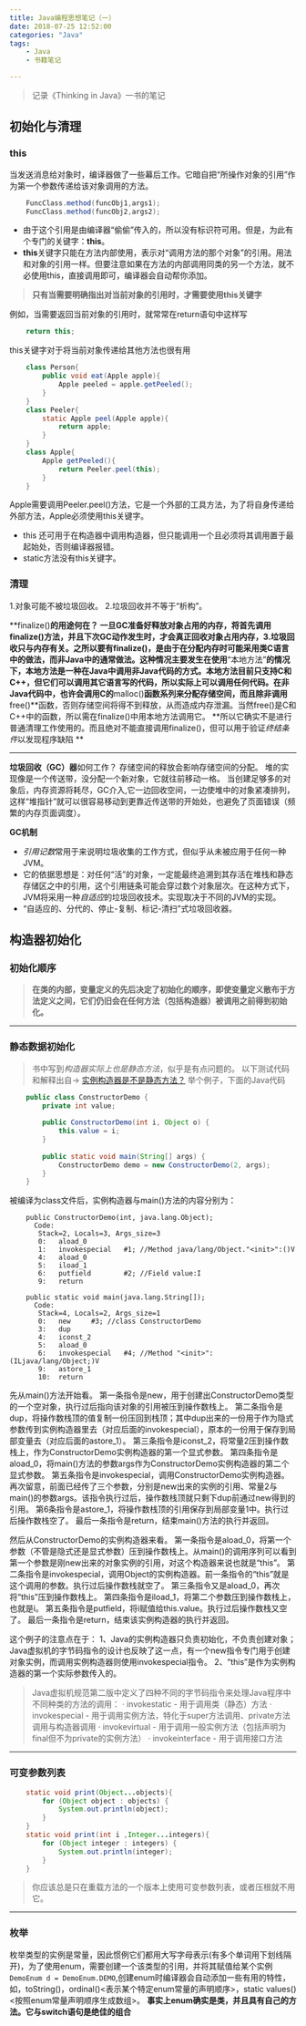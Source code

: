 ```yaml
---
title: Java编程思想笔记（一）
date: 2018-07-25 12:52:00
categories: "Java"
tags:
	- Java
	- 书籍笔记

---
```

> 记录《Thinking in Java》一书的笔记

## 初始化与清理

### this

当发送消息给对象时，编译器做了一些幕后工作。它暗自把“所操作对象的引用”作为第一个参数传递给该对象调用的方法。
```java
    FuncClass.method(funcObj1,args1);
    FuncClass.method(funcObj2,args2);
```
- 由于这个引用是由编译器“偷偷”传入的，所以没有标识符可用。但是，为此有个专门的关键字：**this**。
- **this**关键字只能在方法内部使用，表示对“调用方法的那个对象”的引用。用法和对象的引用一样。但要注意如果在方法的内部调用同类的另一个方法，就不必使用this，直接调用即可，编译器会自动帮你添加。

>  **只有当需要明确指出对当前对象的引用时，才需要使用this关键字**
<!--more-->
例如，当需要返回当前对象的引用时，就常常在return语句中这样写 
```java
    return this;
```
this关键字对于将当前对象传递给其他方法也很有用
```java
    class Person{
	    public void eat(Apple apple){
		    Apple peeled = apple.getPeeled();
	    }
    }
    class Peeler{
	    static Apple peel(Apple apple){
		    return apple;
	    }
    }
    class Apple{
	    Apple getPeeled(){
		    return Peeler.peel(this);  
	    }
    }
```
Apple需要调用Peeler.peel()方法，它是一个外部的工具方法，为了将自身传递给外部方法，Apple必须使用this关键字。
- this 还可用于在构造器中调用构造器，但只能调用一个且必须将其调用置于最起始处，否则编译器报错。
- static方法没有this关键字。

### 清理

1.对象可能不被垃圾回收。
2.垃圾回收并不等于“析构”。

**finalize()**的用途何在？
一旦GC准备好释放对象占用的内存，将首先调用finalize()方法，并且下次GC动作发生时，才会真正回收对象占用内存，**3.垃圾回收只与内存有关**。之所以要有finalize()，是由于在分配内存时可能采用类C语言中的做法，而非Java中的通常做法。这种情况主要发生在使用**“本地方法”**的情况下，本地方法是一种在Java中调用非Java代码的方式。本地方法目前只支持C和C++，但它们可以调用其它语言写的代码，所以实际上可以调用任何代码。在非Java代码中，也许会调用C的**malloc()**函数系列来分配存储空间，而且除非调用**free()**函数，否则存储空间将得不到释放，从而造成内存泄漏。当然free()是C和C++中的函数，所以需在finalize()中用本地方法调用它。
**所以它确实不是进行普通清理工作使用的。而且绝对不能直接调用finalize()，但可以用于验证*终结条件*以发现程序缺陷 **

----------

**垃圾回收（GC）器**如何工作？
存储空间的释放会影响存储空间的分配。
堆的实现像是一个传送带，没分配一个新对象，它就往前移动一格。
当创建足够多的对象后，内存资源将耗尽，GC介入,它一边回收空间，一边使堆中的对象紧凑排列，这样“堆指针”就可以很容易移动到更靠近传送带的开始处，也避免了页面错误（频繁的内存页面调度）。

**GC机制**
- *引用记数*常用于来说明垃圾收集的工作方式，但似乎从未被应用于任何一种JVM。
- 它的依据思想是：对任何“活”的对象，一定能最终追溯到其存活在堆栈和静态存储区之中的引用，这个引用链条可能会穿过数个对象层次。在这种方式下，JVM将采用一种*自适应*的垃圾回收技术。实现取决于不同的JVM的实现。
- “自适应的、分代的、停止-复制、标记-清扫”式垃圾回收器。

## 构造器初始化

### 初始化顺序

> **在类的内部，变量定义的先后决定了初始化的顺序，即使变量定义散布于方法定义之间，它们仍旧会在任何方法（包括构造器）被调用之前得到初始化。**


----------


### 静态数据初始化

> 书中写到*构造器实际上也是静态方法*，似乎是有点问题的。
以下测试代码和解释出自-> [实例构造器是不是静态方法？](http://rednaxelafx.iteye.com/blog/652719)
 举个例子，下面的Java代码
```java
    public class ConstructorDemo {  
        private int value;  
          
        public ConstructorDemo(int i, Object o) {  
            this.value = i;  
        }  
          
        public static void main(String[] args) {  
            ConstructorDemo demo = new ConstructorDemo(2, args);  
        }  
    }  

```
被编译为class文件后，实例构造器与main()方法的内容分别为： 
```
    public ConstructorDemo(int, java.lang.Object);  
      Code:  
       Stack=2, Locals=3, Args_size=3  
       0:   aload_0  
       1:   invokespecial   #1; //Method java/lang/Object."<init>":()V  
       4:   aload_0  
       5:   iload_1  
       6:   putfield        #2; //Field value:I  
       9:   return  
      
    public static void main(java.lang.String[]);  
      Code:  
       Stack=4, Locals=2, Args_size=1  
       0:   new     #3; //class ConstructorDemo  
       3:   dup  
       4:   iconst_2  
       5:   aload_0  
       6:   invokespecial   #4; //Method "<init>":(ILjava/lang/Object;)V  
       9:   astore_1  
       10:  return  
```
先从main()方法开始看。
第一条指令是new，用于创建出ConstructorDemo类型的一个空对象，执行过后指向该对象的引用被压到操作数栈上。
第二条指令是dup，将操作数栈顶的值复制一份压回到栈顶；其中dup出来的一份用于作为隐式参数传到实例构造器里去（对应后面的invokespecial），原本的一份用于保存到局部变量去（对应后面的astore_1）。
第三条指令是iconst_2，将常量2压到操作数栈上，作为ConstructorDemo实例构造器的第一个显式参数。
第四条指令是aload_0，将main()方法的参数args作为ConstructorDemo实例构造器的第二个显式参数。
第五条指令是invokespecial，调用ConstructorDemo实例构造器。再次留意，前面已经传了三个参数，分别是new出来的实例的引用、常量2与main()的参数args。该指令执行过后，操作数栈顶就只剩下dup前通过new得到的引用。
第6条指令是astore_1，将操作数栈顶的引用保存到局部变量1中。执行过后操作数栈空了。
最后一条指令是return，结束main()方法的执行并返回。

然后从ConstructorDemo的实例构造器来看。
第一条指令是aload_0，将第一个参数（不管是隐式还是显式参数）压到操作数栈上。从main()的调用序列可以看到第一个参数是刚new出来的对象实例的引用，对这个构造器来说也就是“this”。
第二条指令是invokespecial，调用Object的实例构造器。前一条指令的“this”就是这个调用的参数。执行过后操作数栈就空了。
第三条指令又是aload_0，再次将“this”压到操作数栈上。
第四条指令是iload_1，将第二个参数压到操作数栈上，也就是i。
第五条指令是putfield，将i赋值给this.value。执行过后操作数栈又空了。
最后一条指令是return，结束该实例构造器的执行并返回。

这个例子的注意点在于：
1、Java的实例构造器只负责初始化，不负责创建对象；Java虚拟机的字节码指令的设计也反映了这一点，有一个new指令专门用于创建对象实例，而调用实例构造器则使用invokespecial指令。
2、“this”是作为实例构造器的第一个实际参数传入的。 

> Java虚拟机规范第二版中定义了四种不同的字节码指令来处理Java程序中不同种类的方法的调用：
> · invokestatic - 用于调用类（静态）方法 
> · invokespecial - 用于调用实例方法，特化于super方法调用、private方法调用与构造器调用 
> · invokevirtual - 用于调用一般实例方法（包括声明为final但不为private的实例方法） 
> · invokeinterface - 用于调用接口方法 


----------


### 可变参数列表
```java
	static void print(Object...objects){
		for (Object object : objects) {
			System.out.println(object);
		}
	}
	static void print(int i ,Integer...integers){
		for (Object integer : integers) {
			System.out.println(integer);
		}
	}
```

> 你应该总是只在重载方法的一个版本上使用可变参数列表，或者压根就不用它。


----------

### 枚举

枚举类型的实例是常量，因此惯例它们都用大写字母表示(有多个单词用下划线隔开)，为了使用enum，需要创建一个该类型的引用，并将其赋值给某个实例`DemoEnum d = DemoEnum.DEMO`,创建enum时编译器会自动添加一些有用的特性，如，toString()，ordinal()<表示某个特定enum常量的声明顺序>，static values()<按照enum常量声明顺序生成数组>。
**事实上enum确实是类，并且具有自己的方法。它与switch语句是绝佳的组合**